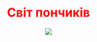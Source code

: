 <!DOCTYPE html>
<html lang='uk'>
<head>
   <meta charset='UTF-8'>
   <meta http-equiv='X-UA-Compatible' content='IE=edge'>
   <meta name='viewport' content='width=device-width, initial-scale=1.0'>
   <title>Магазин пончиків</title>
</head>
<style>
h1{
   color:red;
}
body{
   text-align:center;
} 



</style>
<body>
   <h1>Світ пончиків</h1>
   <img src="/uploads/2023/02/donut.png">
</body>
</html>
